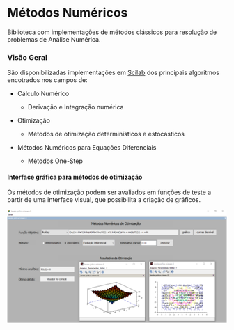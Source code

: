 # Métodos Numéricos

Biblioteca com implementações de métodos clássicos para resolução de problemas de Análise Numérica. 

### Visão Geral

São disponibilizadas implementações em [Scilab](https://www.scilab.org/) dos principais algoritmos encotrados nos campos de:

* Cálculo Numérico
  
  * Derivação e Integração numérica

* Otimização

  * Métodos de otimização determinísticos e estocásticos

* Métodos Numéricos para Equações Diferenciais

  * Métodos One-Step

#### Interface gráfica para métodos de otimização

Os métodos de otimização podem ser avaliados em funções de teste a partir de uma interface visual, que possibilita a criação de gráficos.

![interface](https://github.com/thiago-franco/metodos-numericos/blob/master/otimizacao.png)
